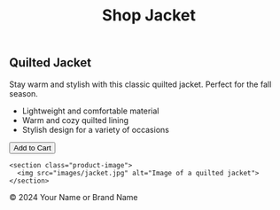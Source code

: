 <!DOCTYPE html>
<html lang="en">
<head>
  <meta charset="UTF-8">
  <meta name="viewport" content="width=device-width, initial-scale=1.0">
  <title>Shop Jacket - A Simple Web Showcase</title>
  <link rel="stylesheet" href="style.css"> </head>
<body>
  <header class="header">
    <h1>Shop Jacket</h1> </header>

  <main class="main">
    <section class="product-details">
      <h2>Quilted Jacket</h2>
      <p>Stay warm and stylish with this classic quilted jacket. Perfect for the fall season.</p>
      <ul class="features">
        <li>Lightweight and comfortable material</li>
        <li>Warm and cozy quilted lining</li>
        <li>Stylish design for a variety of occasions</li>
      </ul>
      <button class="add-to-cart">Add to Cart</button>
    </section>

    <section class="product-image">
      <img src="images/jacket.jpg" alt="Image of a quilted jacket"> </section>
  </main>

  <footer class="footer">
    <p>&copy; 2024 Your Name or Brand Name</p>
  </footer>
</body>
</html>
